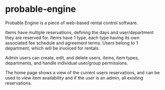 # probable-engine

Probable Engine is a piece of web-based rental control software.

Items have multiple reservations, defining the days and user/department they are reserved for.
Items have 1 type, each type having its own associated fee schedule and agreement terms.
Users belong to 1 department, which will be invoiced for rentals.

Admin users can create, edit, and delete users, items, item types, departments, and handle individual user/group permissions.

The home page shows a view of the current users reservations, and can be used to view item availability and if the user is an admin, all existing reservations.
